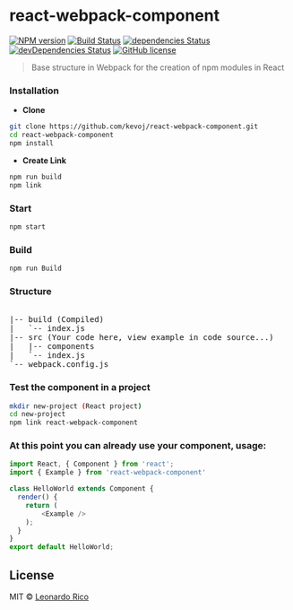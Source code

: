 
# react-webpack-component

[![NPM version](https://badge.fury.io/js/react-webpack-component.svg)](https://npmjs.org/package/react-webpack-component) [![Build Status](https://travis-ci.org/kevoj/react-webpack-component.svg?branch=master)](https://travis-ci.org/kevoj/react-webpack-component) [![dependencies Status](https://david-dm.org/kevoj/react-webpack-component/status.svg)](https://david-dm.org/kevoj/react-webpack-component) [![devDependencies Status](https://david-dm.org/kevoj/react-webpack-component/dev-status.svg)](https://david-dm.org/kevoj/react-webpack-component?type=dev)
[![GitHub license](https://img.shields.io/badge/license-MIT-brightgreen.svg?style=flat-square)](https://raw.githubusercontent.com/kevoj/role-calc/master/LICENSE)

> Base structure in Webpack for the creation of npm modules in React

### Installation

* **Clone**

```bash
git clone https://github.com/kevoj/react-webpack-component.git
cd react-webpack-component
npm install
```

* **Create Link**

```bash
npm run build
npm link
```

### Start

```bash
npm start
```

### Build

```bash
npm run Build
```

### Structure

<pre> 
|-- build (Compiled)
|   `-- index.js
|-- src (Your code here, view example in code source...)
|   |-- components
|   `-- index.js
`-- webpack.config.js
</pre> 

### Test the component in a project

```bash
mkdir new-project (React project)
cd new-project
npm link react-webpack-component
```

### At this point you can already use your component, usage:

```javascript
import React, { Component } from 'react';
import { Example } from 'react-webpack-component'

class HelloWorld extends Component {
  render() {
    return (
        <Example />
    );
  }
}
export default HelloWorld;
```

## License

MIT © [Leonardo Rico](https://github.com/kevoj/react-webpack-component/blob/master/LICENSE)